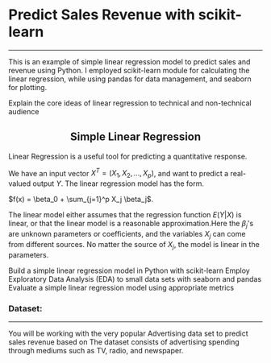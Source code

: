 # Predict Sales Revenue with scikit-learn

-------------------------------------------------
This is an example of simple linear regression model to predict sales and revenue using Python. 
I employed scikit-learn module for calculating the linear regression, while using pandas for data management, and seaborn for plotting. 

Explain the core ideas of linear regression to technical and non-technical audience

<h2 align="center">Simple Linear Regression</h2>

Linear Regression is a useful tool for predicting a quantitative response.

We have an input vector $X^T = (X_1, X_2,...,X_p)$, and want to predict a real-valued output $Y$. The linear regression model has the form.

$f(x) = \beta_0 + \sum_{j=1}^p X_j \beta_j$.

The linear model either assumes that the regression function $E(Y|X)$ is linear, or that the linear model is a reasonable approximation.Here the $\beta_j$'s are unknown parameters or coefficients, and the variables $X_j$ can come from different sources. No matter the source of $X_j$, the model is linear in the parameters.


Build a simple linear regression model in Python with scikit-learn
Employ Exploratory Data Analysis (EDA) to small data sets with seaborn and pandas
Evaluate a simple linear regression model using appropriate metrics

### Dataset:

-------------------------------------------------

You will be working with the very popular Advertising data set to predict sales revenue based on 
The dataset consists of advertising spending through mediums such as TV, radio, and newspaper.







